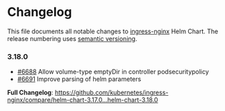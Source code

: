 # Changelog

This file documents all notable changes to [ingress-nginx](https://github.com/kubernetes/ingress-nginx) Helm Chart. The release numbering uses [semantic versioning](http://semver.org).

### 3.18.0

* [#6688](https://github.com/kubernetes/ingress-nginx/pull/6688) Allow volume-type emptyDir in controller podsecuritypolicy
* [#6691](https://github.com/kubernetes/ingress-nginx/pull/6691) Improve parsing of helm parameters

**Full Changelog**: https://github.com/kubernetes/ingress-nginx/compare/helm-chart-3.17.0...helm-chart-3.18.0
